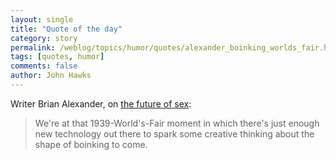 ```yaml
---
layout: single 
title: "Quote of the day" 
category: story
permalink: /weblog/topics/humor/quotes/alexander_boinking_worlds_fair.html
tags: [quotes, humor] 
comments: false 
author: John Hawks 
---
```



<p>
Writer Brian Alexander, on <a href="http://www.msnbc.msn.com/id/14292504/">the future of sex</a>:
</p>

<blockquote>We're at that 1939-World's-Fair moment in which there's just enough new technology out there to spark some creative thinking about the shape of boinking to come.</blockquote>


